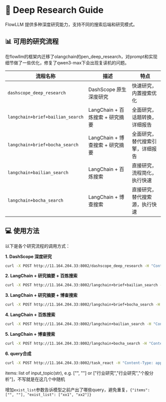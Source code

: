 # 🔬 Deep Research Guide

FlowLLM 提供多种深度研究能力，支持不同的搜索后端和研究模式。

## 📊 可用的研究流程
在flowllm的框架内迁移了olangchain的pen_deep_research，对prompt和实现细节做了一些优化，修复了qwen3-max下会出现复读机的问题。

| 流程名称                             | 描述                      | 特点               |
|----------------------------------|-------------------------|------------------|
| `dashscope_deep_research`        | DashScope 原生深度研究        | 快速研究，内置搜索优化      |
| `langchain+brief+bailian_search` | LangChain + 百炼搜索 + 研究摘要 | 全面研究，话题转换，详细报告   |
| `langchain+brief+bocha_search`   | LangChain + 博查搜索 + 研究摘要 | 全面研究，替代搜索引擎，详细报告 |
| `langchain+bailian_search`       | LangChain + 百炼搜索        | 直接研究，流程简化，执行快速   |
| `langchain+bocha_search`         | LangChain + 博查搜索        | 直接研究，替代搜索源，执行快速  |

## 💻 使用方法

以下是各个研究流程的调用方式：


**1. DashScope 深度研究**

```bash
curl -X POST http://11.164.204.33:8002/dashscope_deep_research -H "Content-Type: application/json" -d '{"query": "什么是人工智能？"}'
```

**2. LangChain + 研究摘要 + 百炼搜索**

```bash
curl -X POST http://11.164.204.33:8002/langchain+brief+bailian_search -H "Content-Type: application/json" -d '{"query": "分析2025年电动汽车的竞争格局"}'
```

**3. LangChain + 研究摘要 + 博查搜索**

```bash
curl -X POST http://11.164.204.33:8002/langchain+brief+bocha_search -H "Content-Type: application/json" -d '{"query": "量子计算的最新发展是什么？"}'
```

**4. LangChain + 百炼搜索**

```bash
curl -X POST http://11.164.204.33:8002/langchain+bailian_search -H "Content-Type: application/json" -d '{"query": "比较全球可再生能源的采用率"}'
```

**5. LangChain + 博查搜索**

```bash
curl -X POST http://11.164.204.33:8002/langchain+bocha_search -H "Content-Type: application/json" -d '{"query": "区块链技术的当前趋势是什么？"}'
```

**6. query合成**

```bash
curl -X POST http://11.164.204.33:8002/task_react -H "Content-Type: application/json" -d '{"items": ["", ""]}'
```

items: list of input_topic(str), e.g. ["", ""] or ["行业研究","行业研究","个股分析"]，不写就是在这几个中随机

增加`exist_list`参数告诉模型之前产出了哪些query，避免重复，`{"items": ["", ""], "exist_list": ["xx1", "xx2"]}`